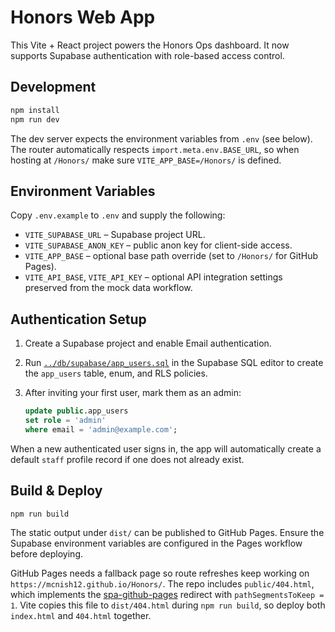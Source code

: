 # Honors Web App

This Vite + React project powers the Honors Ops dashboard. It now supports Supabase authentication with role-based access control.

## Development

```sh
npm install
npm run dev
```

The dev server expects the environment variables from `.env` (see below). The router automatically respects `import.meta.env.BASE_URL`, so when hosting at `/Honors/` make sure `VITE_APP_BASE=/Honors/` is defined.

## Environment Variables

Copy `.env.example` to `.env` and supply the following:

- `VITE_SUPABASE_URL` – Supabase project URL.
- `VITE_SUPABASE_ANON_KEY` – public anon key for client-side access.
- `VITE_APP_BASE` – optional base path override (set to `/Honors/` for GitHub Pages).
- `VITE_API_BASE`, `VITE_API_KEY` – optional API integration settings preserved from the mock data workflow.

## Authentication Setup

1. Create a Supabase project and enable Email authentication.
2. Run [`../db/supabase/app_users.sql`](../db/supabase/app_users.sql) in the Supabase SQL editor to create the `app_users` table, enum, and RLS policies.
3. After inviting your first user, mark them as an admin:

   ```sql
   update public.app_users
   set role = 'admin'
   where email = 'admin@example.com';
   ```

When a new authenticated user signs in, the app will automatically create a default `staff` profile record if one does not already exist.

## Build & Deploy

```sh
npm run build
```

The static output under `dist/` can be published to GitHub Pages. Ensure the Supabase environment variables are configured in the Pages workflow before deploying.

GitHub Pages needs a fallback page so route refreshes keep working on `https://mcnish12.github.io/Honors/`. The repo includes `public/404.html`, which implements the [spa-github-pages](https://github.com/rafrex/spa-github-pages) redirect with `pathSegmentsToKeep = 1`. Vite copies this file to `dist/404.html` during `npm run build`, so deploy both `index.html` and `404.html` together.
